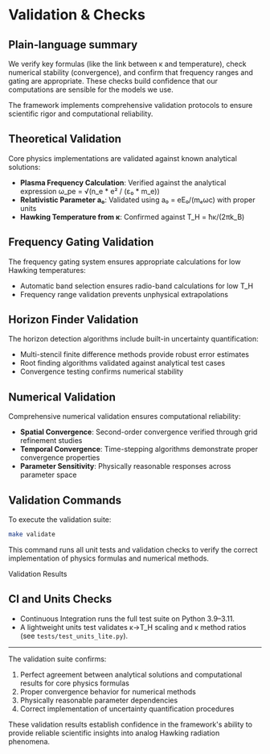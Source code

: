 Validation & Checks
===================

Plain‑language summary
----------------------

We verify key formulas (like the link between κ and temperature), check numerical stability (convergence), and confirm that frequency ranges and gating are appropriate. These checks build confidence that our computations are sensible for the models we use.

The framework implements comprehensive validation protocols to ensure scientific rigor and computational reliability.

Theoretical Validation
----------------------

Core physics implementations are validated against known analytical solutions:

* **Plasma Frequency Calculation**: Verified against the analytical expression ω_pe = √(n_e * e² / (ε₀ * m_e))
* **Relativistic Parameter a₀**: Validated using a₀ = eE₀/(mₑωc) with proper units
* **Hawking Temperature from κ**: Confirmed against T_H = ħκ/(2πk_B)

Frequency Gating Validation
---------------------------

The frequency gating system ensures appropriate calculations for low Hawking temperatures:

* Automatic band selection ensures radio-band calculations for low T_H
* Frequency range validation prevents unphysical extrapolations

Horizon Finder Validation
-------------------------

The horizon detection algorithms include built-in uncertainty quantification:

* Multi-stencil finite difference methods provide robust error estimates
* Root finding algorithms validated against analytical test cases
* Convergence testing confirms numerical stability

Numerical Validation
--------------------

Comprehensive numerical validation ensures computational reliability:

* **Spatial Convergence**: Second-order convergence verified through grid refinement studies
* **Temporal Convergence**: Time-stepping algorithms demonstrate proper convergence properties
* **Parameter Sensitivity**: Physically reasonable responses across parameter space

Validation Commands
-------------------

To execute the validation suite:

```bash
make validate
```

This command runs all unit tests and validation checks to verify the correct implementation of physics formulas and numerical methods.

Validation Results

CI and Units Checks
-------------------

- Continuous Integration runs the full test suite on Python 3.9–3.11.
- A lightweight units test validates κ→T_H scaling and κ method ratios (see `tests/test_units_lite.py`).
------------------

The validation suite confirms:

1. Perfect agreement between analytical solutions and computational results for core physics formulas
2. Proper convergence behavior for numerical methods
3. Physically reasonable parameter dependencies
4. Correct implementation of uncertainty quantification procedures

These validation results establish confidence in the framework's ability to provide reliable scientific insights into analog Hawking radiation phenomena.
